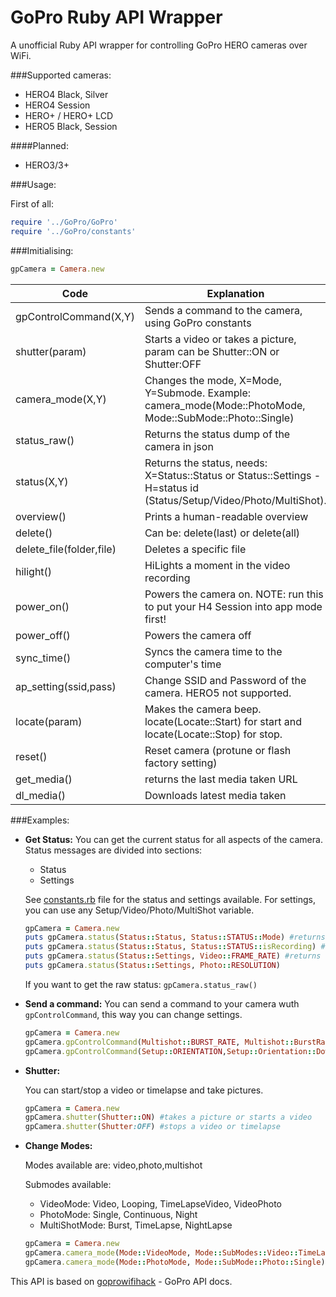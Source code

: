 # GoPro Ruby API Wrapper

A unofficial Ruby API wrapper for controlling GoPro HERO cameras over WiFi.

###Supported cameras:

- HERO4 Black, Silver
- HERO4 Session
- HERO+ / HERO+ LCD
- HERO5 Black, Session

####Planned:

- HERO3/3+


###Usage:

First of all:

```ruby
require '../GoPro/GoPro'
require '../GoPro/constants'
```

###Imitialising:

```ruby
gpCamera = Camera.new
```

| Code | Explanation |
|------|-------------|
|     gpControlCommand(X,Y) | Sends a command to the camera, using GoPro constants |
|     shutter(param) | Starts a video or takes a picture, param can be Shutter::ON or Shutter:OFF |
|     camera_mode(X,Y) | Changes the mode, X=Mode, Y=Submode. Example: camera_mode(Mode::PhotoMode, Mode::SubMode::Photo::Single) |
|     status_raw() | Returns the status dump of the camera in json |
|     status(X,Y) | Returns the status, needs: X=Status::Status or Status::Settings - H=status id (Status/Setup/Video/Photo/MultiShot).|
|     overview() | Prints a human-readable overview |
|     delete() | Can be: delete(last) or delete(all) |
|     delete_file(folder,file) | Deletes a specific file |
|     hilight() | HiLights a moment in the video recording |
|     power_on() | Powers the camera on. NOTE: run this to put your H4 Session into app mode first! |
|     power_off() | Powers the camera off |
|     sync_time() | Syncs the camera time to the computer's time |
|     ap_setting(ssid,pass) | Change SSID and Password of the camera. HERO5 not supported. |
|     locate(param) | Makes the camera beep. locate(Locate::Start) for start and locate(Locate::Stop) for stop. |
|     reset() | Reset camera (protune or flash factory setting) |
|     get_media() | returns the last media taken URL |
|     dl_media() | Downloads latest media taken |

###Examples:


- **Get Status:**
	You can get the current status for all aspects of the camera. Status messages are divided into sections:
	- Status
	- Settings
	
	See [constants.rb](constants.rb) file for the status and settings available. For settings, you can use any Setup/Video/Photo/MultiShot variable.
	```ruby
	gpCamera = Camera.new
	puts gpCamera.status(Status::Status, Status::STATUS::Mode) #returns current mode
	puts gpCamera.status(Status::Status, Status::STATUS::isRecording) #returns recording status
	puts gpCamera.status(Status::Settings, Video::FRAME_RATE) #returns frame rate
	puts gpCamera.status(Status::Settings, Photo::RESOLUTION)
	```
	If you want to get the raw status: ```gpCamera.status_raw()```
	
	
- **Send a command:**
	You can send a command to your camera wuth ```gpControlCommand```, this way you can change settings.
	
	```ruby
	gpCamera = Camera.new
	gpCamera.gpControlCommand(Multishot::BURST_RATE, Multishot::BurstRate::B5_1)
	gpCamera.gpControlCommand(Setup::ORIENTATION,Setup::Orientation::Down)
	```
	
- **Shutter:**

	You can start/stop a video or timelapse and take pictures.

	```ruby
	gpCamera = Camera.new
	gpCamera.shutter(Shutter::ON) #takes a picture or starts a video
	gpCamera.shutter(Shutter:OFF) #stops a video or timelapse
	```

- **Change Modes:**

	Modes available are: video,photo,multishot
	
	Submodes available: 
	
	- VideoMode: Video, Looping, TimeLapseVideo, VideoPhoto
	- PhotoMode: Single, Continuous, Night
	- MultiShotMode: Burst, TimeLapse, NightLapse
	 
	```ruby
	gpCamera = Camera.new
	gpCamera.camera_mode(Mode::VideoMode, Mode::SubModes::Video::TimeLapseVideo)
	gpCamera.camera_mode(Mode::PhotoMode, Mode::SubMode::Photo::Single)
	```
	
	
This API is based on [goprowifihack](http://github.com/konradit/goprowifihack) - GoPro API docs.